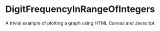 # DigitFrequencyInRangeOfIntegers
A trivial example of plotting a graph using HTML Canvas and Javscript
